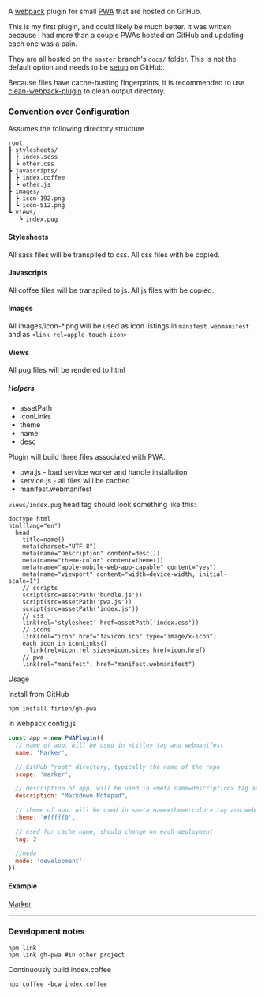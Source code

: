 A [webpack](https://webpack.js.org) plugin for small [PWA](https://developer.mozilla.org/en-US/docs/Web/Apps/Progressive) that are hosted on GitHub.

This is my first plugin, and could likely be much better. It was written because I had more than a couple PWAs hosted on GitHub and updating each one was a pain.

They are all hosted on the `master` branch's `docs/` folder. This is not the default option and needs to be [setup](https://help.github.com/articles/configuring-a-publishing-source-for-github-pages/#publishing-your-github-pages-site-from-a-docs-folder-on-your-master-branch) on GitHub.

Because files have cache-busting fingerprints, it is recommended to use [clean-webpack-plugin](https://github.com/johnagan/clean-webpack-plugin) to clean output directory.

### Convention over Configuration

Assumes the following directory structure

    root
    ┣ stylesheets/
    ┃ ┣ index.scss
    ┃ ┗ other.css
    ┣ javascripts/
    ┃ ┣ index.coffee
    ┃ ┗ other.js
    ┣ images/
    ┃ ┣ icon-192.png
    ┃ ┗ icon-512.png
    ┗ views/
       ┗ index.pug

#### Stylesheets
All sass files will be transpiled to css. All css files with be copied.

#### Javascripts
All coffee files will be transpiled to js. All js files with be copied.

#### Images
All images/icon-*.png will be used as icon listings in `manifest.webmanifest` and as `<link rel=apple-touch-icon>`

#### Views
All pug files will be rendered to html

##### Helpers

* assetPath
* iconLinks
* theme
* name
* desc

Plugin will build three files associated with PWA.

* pwa.js - load service worker and handle installation
* service.js - all files will be cached
* manifest.webmanifest

`views/index.pug` head tag should look something like this:

```pug
doctype html
html(lang="en")
  head
    title=name()
    meta(charset="UTF-8")
    meta(name="Description" content=desc())
    meta(name="theme-color" content=theme())
    meta(name="apple-mobile-web-app-capable" content="yes")
    meta(name="viewport" content="width=device-width, initial-scale=1")
    // scripts
    script(src=assetPath('bundle.js'))
    script(src=assetPath('pwa.js'))
    script(src=assetPath('index.js'))
    // css
    link(rel='stylesheet' href=assetPath('index.css'))
    // icons
    link(rel="icon" href="favicon.ico" type="image/x-icon")
    each icon in iconLinks()
      link(rel=icon.rel sizes=icon.sizes href=icon.href)
    // pwa
    link(rel="manifest", href="manifest.webmanifest")
```

Usage

Install from GitHub

    npm install firien/gh-pwa

In webpack.config.js

```js
const app = new PWAPlugin({
  // name of app, will be used in <title> tag and webmanifest
  name: 'Marker',

  // GitHub "root" directory, typically the name of the repo
  scope: 'marker',

  // description of app, will be used in <meta name=description> tag and webmanifest
  description: "Markdown Notepad",

  // theme of app, will be used in <meta name=theme-color> tag and webmanifest
  theme: '#fffff0',

  // used for cache name, should change on each deployment
  tag: 2

  //mode
  mode: 'development'
})
```

#### Example

[Marker](https://github.com/firien/marker)

---

### Development notes

    npm link
    npm link gh-pwa #in other project

Continuously build index.coffee

    npx coffee -bcw index.coffee

